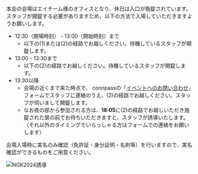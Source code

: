 本会の会場はエイチーム様のオフィスとなり、休日は入口が施錠されています。スタッフが開錠する必要がありますため、以下の方法で入場していただきますようお願いします。

-   12:30（開場時刻） - 13:00（開始時刻）まで
    -   以下の(1)または(2)の経路でお越しください。待機しているスタッフが開錠します。
-   13:00 - 13:30まで
    -   以下の(2)の経路でお越しください。待機しているスタッフが開錠します。
-   13:30以降
    -   会場の近くまで来た時点で、 connpassの「[イベントへのお問い合わせ](https://ngk2022s.connpass.com/event/294313/inquiry/)」フォームでスタッフに連絡のうえ、(2)の経路でお越しください。スタッフが伺いまして開錠します。
    -   なお夜の部から参加される方は、**18:05**に(2)の経路でお越しいただき施錠された扉の前でお待ちいただきますと、スタッフが誘導いたします。（それ以外のタイミングでいらっしゃる方はフォームでの連絡をお願いします）

会場入場時に実名のみ確認（免許証・身分証明・名刺等）を行いますので、実名確認ができるものをご用意ください。

![NGK2024誘導](https://github.com/nagoya-godo-konshinkai/ngk2024s/assets/20628/4af180f4-375c-411b-b114-6e0bbc021db6)
